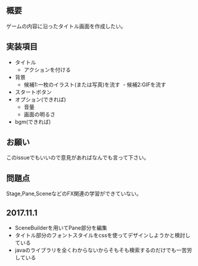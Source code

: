 ## 概要

ゲームの内容に沿ったタイトル画面を作成したい。

## 実装項目

- タイトル
  - アクションを付ける
- 背景
  - 候補1:一枚のイラスト(または写真)を流す
  - 候補2:GIFを流す
- スタートボタン
- オプション(できれば)
  - 音量
  - 画面の明るさ
- bgm(できれば)

## お願い

このissueでもいいので意見があればなんでも言って下さい。

## 問題点

Stage,Pane,SceneなどのFX関連の学習ができていない。

## 2017.11.1

- SceneBuilderを用いてPane部分を編集
- タイトル部分のフォントスタイルをcssを使ってデザインしようかと検討している
- javaのライブラリを全くわからないからそもそも検索するのだけでも一苦労している
